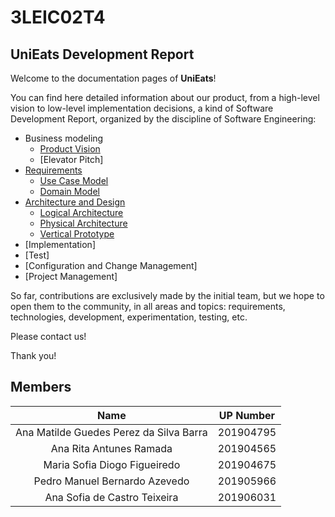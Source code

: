 # 3LEIC02T4

## UniEats Development Report

Welcome to the documentation pages of **UniEats**!

You can find here detailed information about our product, from a high-level vision to low-level implementation decisions, a kind of Software Development Report, organized by the discipline of Software Engineering:
- Business modeling
  - [Product Vision](docs/ProductVision.md)
  - [Elevator Pitch]
- [Requirements](docs/requirements.md)
  - [Use Case Model](docs/requirements.md#Use-case-model)
  - [Domain Model](docs/requirements.md#Domain-model)
- [Architecture and Design](docs/ArquitectureAndDesign.md)
  - [Logical Architecture](docs/ArquitectureAndDesign.md#Logical-architecture)
  - [Physical Architecture](docs/ArquitectureAndDesign.md#Physical-architecture)
  - [Vertical Prototype](docs/ArquitectureAndDesign.md#Vertical-Prototype)
- [Implementation]
- [Test]
- [Configuration and Change Management]
- [Project Management]

So far, contributions are exclusively made by the initial team, but we hope to open them to the community, in all areas and topics: requirements, technologies, development, experimentation, testing, etc.

Please contact us!

Thank you!  

## Members

| Name | UP Number |
| :----: | :-----: |
| Ana Matilde Guedes Perez da Silva Barra |	201904795 |
| Ana Rita Antunes Ramada	| 201904565 |
| Maria Sofia Diogo Figueiredo	| 201904675 |
| Pedro Manuel Bernardo Azevedo	| 201905966 |
| Ana Sofia de Castro Teixeira	| 201906031 |
